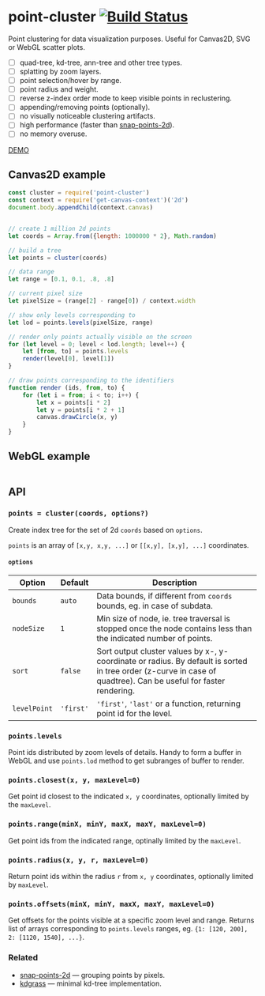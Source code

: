 # point-cluster [![Build Status](https://travis-ci.org/dfcreative/point-cluster.svg?branch=master)](https://travis-ci.org/dfcreative/point-cluster)

Point clustering for data visualization purposes. Useful for Canvas2D, SVG or WebGL scatter plots.

* [ ] quad-tree, kd-tree, ann-tree and other tree types.
* [ ] splatting by zoom layers.
* [ ] point selection/hover by range.
* [ ] point radius and weight.
* [ ] reverse z-index order mode to keep visible points in reclustering.
* [ ] appending/removing points (optionally).
* [ ] no visually noticeable clustering artifacts.
* [ ] high performance (faster than [snap-points-2d](https://github.com/gl-vis/snap-points-2d)).
* [ ] no memory overuse.

[DEMO](https://github.com/dfcreative/point-cluster)


## Canvas2D example

```js
const cluster = require('point-cluster')
const context = require('get-canvas-context')('2d')
document.body.appendChild(context.canvas)


// create 1 million 2d points
let coords = Array.from({length: 1000000 * 2}, Math.random)

// build a tree
let points = cluster(coords)

// data range
let range = [0.1, 0.1, .8, .8]

// current pixel size
let pixelSize = (range[2] - range[0]) / context.width

// show only levels corresponding to
let lod = points.levels(pixelSize, range)

// render only points actually visible on the screen
for (let level = 0; level < lod.length; level++) {
	let [from, to] = points.levels
	render(level[0], level[1])
}

// draw points corresponding to the identifiers
function render (ids, from, to) {
	for (let i = from; i < to; i++) {
		let x = points[i * 2]
		let y = points[i * 2 + 1]
		canvas.drawCircle(x, y)
	}
}
```

## WebGL example

```js
```

## API

### `points = cluster(coords, options?)`

Create index tree for the set of 2d `coords` based on `options`.

`points` is an array of `[x,y, x,y, ...]` or `[[x,y], [x,y], ...]` coordinates.

#### `options`

Option | Default | Description
---|---|---
`bounds` | `auto` | Data bounds, if different from `coords` bounds, eg. in case of subdata.
`nodeSize` | `1` | Min size of node, ie. tree traversal is stopped once the node contains less than the indicated number of points.
`sort` | `false` | Sort output cluster values by x-, y-coordinate or radius. By default is sorted in tree order (z-curve in case of quadtree). Can be useful for faster rendering.
`levelPoint` | `'first'` | `'first'`, `'last'` or a function, returning point id for the level.

### `points.levels`

Point ids distributed by zoom levels of details. Handy to form a buffer in WebGL and use `points.lod` method to get subranges of buffer to render.

### `points.closest(x, y, maxLevel=0)`

Get point id closest to the indicated `x, y` coordinates, optionally limited by the `maxLevel`.

### `points.range(minX, minY, maxX, maxY, maxLevel=0)`

Get point ids from the indicated range, optinally limited by the `maxLevel`.

### `points.radius(x, y, r, maxLevel=0)`

Return point ids within the radius `r` from `x, y` coordinates, optionally limited by `maxLevel`.

### `points.offsets(minX, minY, maxX, maxY, maxLevel=0)`

Get offsets for the points visible at a specific zoom level and range. Returns list of arrays corresponding to `points.levels` ranges, eg. `{1: [120, 200], 2: [1120, 1540], ...}`.



### Related

* [snap-points-2d](https://github.com/gl-vis/snap-points-2d) — grouping points by pixels.
* [kdgrass](https://github.com/dfcreative/kdgrass) — minimal kd-tree implementation.
